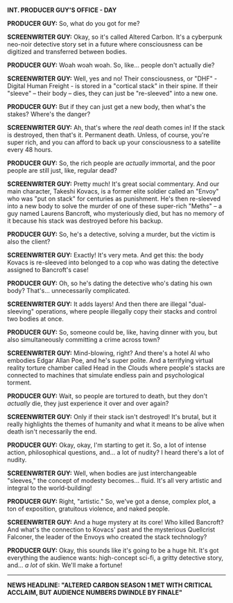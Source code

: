 **INT. PRODUCER GUY'S OFFICE - DAY**

**PRODUCER GUY:** So, what do you got for me?

**SCREENWRITER GUY:** Okay, so it's called Altered Carbon. It's a cyberpunk neo-noir detective story set in a future where consciousness can be digitized and transferred between bodies.

**PRODUCER GUY:** Woah woah woah. So, like... people don't actually die?

**SCREENWRITER GUY:** Well, yes and no! Their consciousness, or "DHF" - Digital Human Freight - is stored in a "cortical stack" in their spine. If their "sleeve" – their body – dies, they can just be "re-sleeved" into a new one.

**PRODUCER GUY:** But if they can just get a new body, then what's the stakes? Where's the danger?

**SCREENWRITER GUY:** Ah, that's where the *real* death comes in! If the stack is destroyed, then that's it. Permanent death. Unless, of course, you're super rich, and you can afford to back up your consciousness to a satellite every 48 hours.

**PRODUCER GUY:** So, the rich people are *actually* immortal, and the poor people are still just, like, regular dead?

**SCREENWRITER GUY:** Pretty much! It's great social commentary. And our main character, Takeshi Kovacs, is a former elite soldier called an "Envoy" who was "put on stack" for centuries as punishment. He's then re-sleeved into a new body to solve the murder of one of these super-rich "Meths" – a guy named Laurens Bancroft, who mysteriously died, but has no memory of it because his stack was destroyed before his backup.

**PRODUCER GUY:** So, he's a detective, solving a murder, but the victim is also the client?

**SCREENWRITER GUY:** Exactly! It's very meta. And get this: the body Kovacs is re-sleeved into belonged to a cop who was dating the detective assigned to Bancroft's case!

**PRODUCER GUY:** Oh, so he's dating the detective who's dating his own body? That's... unnecessarily complicated.

**SCREENWRITER GUY:** It adds layers! And then there are illegal "dual-sleeving" operations, where people illegally copy their stacks and control two bodies at once.

**PRODUCER GUY:** So, someone could be, like, having dinner with you, but also simultaneously committing a crime across town?

**SCREENWRITER GUY:** Mind-blowing, right? And there's a hotel AI who embodies Edgar Allan Poe, and he's super polite. And a terrifying virtual reality torture chamber called Head in the Clouds where people's stacks are connected to machines that simulate endless pain and psychological torment.

**PRODUCER GUY:** Wait, so people are tortured to death, but they don't *actually* die, they just experience it over and over again?

**SCREENWRITER GUY:** Only if their stack isn't destroyed! It's brutal, but it really highlights the themes of humanity and what it means to be alive when death isn't necessarily the end.

**PRODUCER GUY:** Okay, okay, I'm starting to get it. So, a lot of intense action, philosophical questions, and... a lot of nudity? I heard there's a lot of nudity.

**SCREENWRITER GUY:** Well, when bodies are just interchangeable "sleeves," the concept of modesty becomes... fluid. It's all very artistic and integral to the world-building!

**PRODUCER GUY:** Right, "artistic." So, we've got a dense, complex plot, a ton of exposition, gratuitous violence, and naked people.

**SCREENWRITER GUY:** And a huge mystery at its core! Who killed Bancroft? And what's the connection to Kovacs' past and the mysterious Quellcrist Falconer, the leader of the Envoys who created the stack technology?

**PRODUCER GUY:** Okay, this sounds like it's going to be a huge hit. It's got everything the audience wants: high-concept sci-fi, a gritty detective story, and... *a lot* of skin. We'll make a fortune!

---

**NEWS HEADLINE: "ALTERED CARBON SEASON 1 MET WITH CRITICAL ACCLAIM, BUT AUDIENCE NUMBERS DWINDLE BY FINALE"**